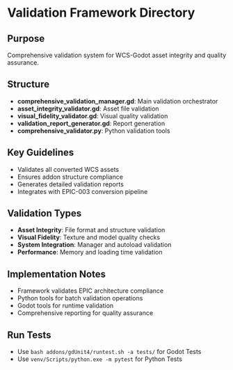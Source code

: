 # Validation Framework Directory

## Purpose
Comprehensive validation system for WCS-Godot asset integrity and quality assurance.

## Structure
- **comprehensive_validation_manager.gd**: Main validation orchestrator
- **asset_integrity_validator.gd**: Asset file validation
- **visual_fidelity_validator.gd**: Visual quality validation
- **validation_report_generator.gd**: Report generation
- **comprehensive_validator.py**: Python validation tools

## Key Guidelines
- Validates all converted WCS assets
- Ensures addon structure compliance
- Generates detailed validation reports
- Integrates with EPIC-003 conversion pipeline

## Validation Types
- **Asset Integrity**: File format and structure validation
- **Visual Fidelity**: Texture and model quality checks
- **System Integration**: Manager and autoload validation
- **Performance**: Memory and loading time validation

## Implementation Notes
- Framework validates EPIC architecture compliance
- Python tools for batch validation operations
- Godot tools for runtime validation
- Comprehensive reporting for quality assurance

## Run Tests
- Use `bash addons/gdUnit4/runtest.sh -a tests/` for Godot Tests
- Use `venv/Scripts/python.exe -m pytest` for Python Tests